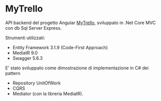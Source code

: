 # MyTrello

API backend del progetto Angular [MyTrello](https://github.com/pieringro/mytrelloclone), sviluppato in .Net Core MVC con db Sql Server Express.

Strumenti utilizzati:
  - Entity Framework 3.1.9 (Code-First Approach)
  - MediatR 9.0
  - Swagger 5.6.3

E' stato sviluppato come dimostrazione di implementazione in C# dei pattern 
  - Repository UnitOfWork
  - CQRS
  - Mediator (con la libreria MediatR).

